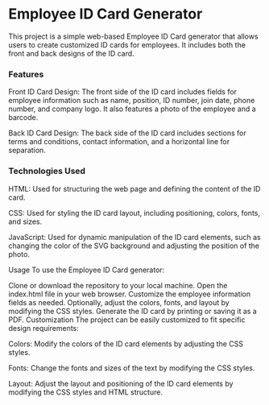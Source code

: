 # Employee ID Card Generator
This project is a simple web-based Employee ID Card generator that allows users to create customized ID cards for employees. It includes both the front and back designs of the ID card.

### Features
Front ID Card Design: The front side of the ID card includes fields for employee information such as name, position, ID number, join date, phone number, and company logo. It also features a photo of the employee and a barcode.

Back ID Card Design: The back side of the ID card includes sections for terms and conditions, contact information, and a horizontal line for separation.

### Technologies Used
HTML: Used for structuring the web page and defining the content of the ID card.

CSS: Used for styling the ID card layout, including positioning, colors, fonts, and sizes.

JavaScript: Used for dynamic manipulation of the ID card elements, such as changing the color of the SVG background and adjusting the position of the photo.

Usage
To use the Employee ID Card generator:

Clone or download the repository to your local machine.
Open the index.html file in your web browser.
Customize the employee information fields as needed.
Optionally, adjust the colors, fonts, and layout by modifying the CSS styles.
Generate the ID card by printing or saving it as a PDF.
Customization
The project can be easily customized to fit specific design requirements:

Colors: Modify the colors of the ID card elements by adjusting the CSS styles.

Fonts: Change the fonts and sizes of the text by modifying the CSS styles.

Layout: Adjust the layout and positioning of the ID card elements by modifying the CSS styles and HTML structure.
